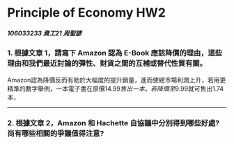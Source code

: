 # Principle of  Economy HW2

##### 106033233 資工21 周聖諺

### 1. 根據文章 1，請寫下 Amazon 認為 E-Book 應該降價的理由，這些理由和我們最近討論的彈性、財貨之間的互補或替代性質有關。

Amazon認為降價反而有助於大幅度的提升銷量，進而使總市場利潤上升，若用更精準的數字舉例，一本電子書在原價$14.99售出一本，若降價至$9.99就可售出1.74本，

---
### 2. 根據文章 2，Amazon 和 Hachette 自協議中分別得到哪些好處? 尚有哪些相關的爭議值得注意? 
